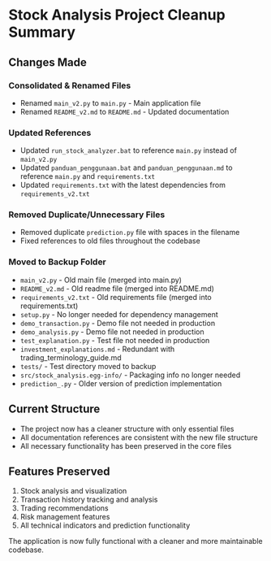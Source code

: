 # Stock Analysis Project Cleanup Summary

## Changes Made

### Consolidated & Renamed Files
- Renamed `main_v2.py` to `main.py` - Main application file
- Renamed `README_v2.md` to `README.md` - Updated documentation

### Updated References
- Updated `run_stock_analyzer.bat` to reference `main.py` instead of `main_v2.py`
- Updated `panduan_penggunaan.bat` and `panduan_penggunaan.md` to reference `main.py` and `requirements.txt`
- Updated `requirements.txt` with the latest dependencies from `requirements_v2.txt`

### Removed Duplicate/Unnecessary Files
- Removed duplicate `prediction.py` file with spaces in the filename
- Fixed references to old files throughout the codebase

### Moved to Backup Folder
- `main_v2.py` - Old main file (merged into main.py)
- `README_v2.md` - Old readme file (merged into README.md)
- `requirements_v2.txt` - Old requirements file (merged into requirements.txt)
- `setup.py` - No longer needed for dependency management
- `demo_transaction.py` - Demo file not needed in production
- `demo_analysis.py` - Demo file not needed in production
- `test_explanation.py` - Test file not needed in production
- `investment_explanations.md` - Redundant with trading_terminology_guide.md
- `tests/` - Test directory moved to backup
- `src/stock_analysis.egg-info/` - Packaging info no longer needed
- `prediction_.py` - Older version of prediction implementation

## Current Structure
- The project now has a cleaner structure with only essential files
- All documentation references are consistent with the new file structure
- All necessary functionality has been preserved in the core files

## Features Preserved
1. Stock analysis and visualization
2. Transaction history tracking and analysis
3. Trading recommendations
4. Risk management features
5. All technical indicators and prediction functionality

The application is now fully functional with a cleaner and more maintainable codebase.
